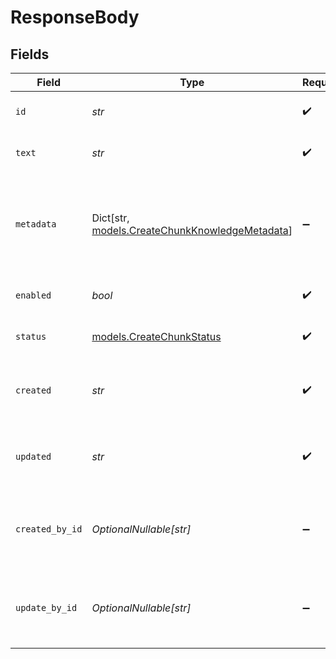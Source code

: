 # ResponseBody


## Fields

| Field                                                                                       | Type                                                                                        | Required                                                                                    | Description                                                                                 |
| ------------------------------------------------------------------------------------------- | ------------------------------------------------------------------------------------------- | ------------------------------------------------------------------------------------------- | ------------------------------------------------------------------------------------------- |
| `id`                                                                                        | *str*                                                                                       | :heavy_check_mark:                                                                          | The unique identifier of the chunk                                                          |
| `text`                                                                                      | *str*                                                                                       | :heavy_check_mark:                                                                          | The text content of the chunk                                                               |
| `metadata`                                                                                  | Dict[str, [models.CreateChunkKnowledgeMetadata](../models/createchunkknowledgemetadata.md)] | :heavy_minus_sign:                                                                          | Metadata of the chunk. Can include `page_number` or any other key-value pairs               |
| `enabled`                                                                                   | *bool*                                                                                      | :heavy_check_mark:                                                                          | Whether the chunk is enabled                                                                |
| `status`                                                                                    | [models.CreateChunkStatus](../models/createchunkstatus.md)                                  | :heavy_check_mark:                                                                          | The status of the chunk                                                                     |
| `created`                                                                                   | *str*                                                                                       | :heavy_check_mark:                                                                          | The date and time the chunk was created                                                     |
| `updated`                                                                                   | *str*                                                                                       | :heavy_check_mark:                                                                          | The date and time the chunk was updated                                                     |
| `created_by_id`                                                                             | *OptionalNullable[str]*                                                                     | :heavy_minus_sign:                                                                          | The unique identifier of the user who created the chunk                                     |
| `update_by_id`                                                                              | *OptionalNullable[str]*                                                                     | :heavy_minus_sign:                                                                          | The unique identifier of the user who updated the chunk                                     |